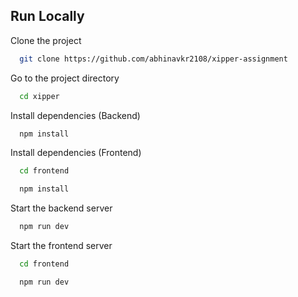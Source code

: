 ## Run Locally

Clone the project

```bash
  git clone https://github.com/abhinavkr2108/xipper-assignment
```

Go to the project directory

```bash
  cd xipper
```

Install dependencies (Backend)

```bash
  npm install
```

Install dependencies (Frontend)

```bash
  cd frontend
```

```bash
  npm install
```

Start the backend server

```bash
  npm run dev
```

Start the frontend server

```bash
  cd frontend
```

```bash
  npm run dev
```
